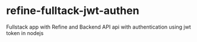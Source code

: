 # refine-fulltack-jwt-authen
Fullstack app with Refine and Backend API api with authentication using jwt token in nodejs
